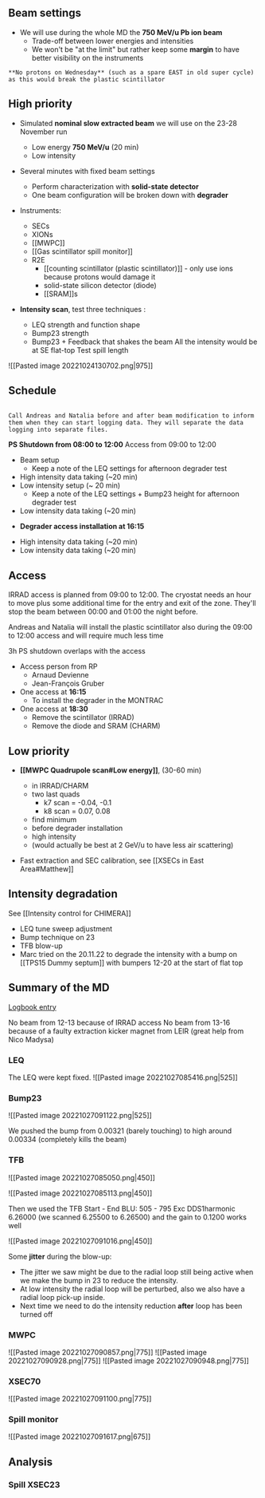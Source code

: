 
## Beam settings

* We will use during the whole MD the **750 MeV/u Pb ion beam**
	* Trade-off between lower energies and intensities
	* We won't be "at the limit" but rather keep some **margin** to have better visibility on the instruments

```ad-warning
**No protons on Wednesday** (such as a spare EAST in old super cycle) as this would break the plastic scintillator
```

## High priority

* Simulated **nominal slow extracted beam** we will use on the 23-28 November run
	* Low energy **750 MeV/u** (20 min)
	* Low intensity

* Several minutes with fixed beam settings
	* Perform characterization with **solid-state detector**
	* One beam configuration will be broken down with **degrader**
* Instruments:
	* SECs
	* XIONs
	* [[MWPC]]
	* [[Gas scintillator spill monitor]]
	* R2E
		* [[counting scintillator (plastic scintillator)]] - only use ions because protons would damage it
		* solid-state silicon detector (diode)
		* [[SRAM]]s

* **Intensity scan**, test three techniques :
	* LEQ strength and function shape
	* Bump23 strength
	* Bump23 + Feedback that shakes the beam
All the intensity would be at SE flat-top
Test spill length

![[Pasted image 20221024130702.png|975]]

## Schedule

```ad-important

Call Andreas and Natalia before and after beam modification to inform them when they can start logging data. They will separate the data logging into separate files.

```

**PS Shutdown from 08:00 to 12:00**
Access from 09:00 to 12:00

* Beam setup
	* Keep a note of the LEQ settings for afternoon degrader test
* High intensity data taking (~20 min)
* Low intensity setup (~ 20 min)
	* Keep a note of the LEQ settings + Bump23 height for afternoon degrader test
* Low intensity data taking (~20 min)

- **Degrader access installation at 16:15**

* High intensity data taking (~20 min)
* Low intensity data taking (~20 min)


## Access

IRRAD access is planned from 09:00 to 12:00. The cryostat needs an hour to move plus some additional time for the entry and exit of the zone. They'll stop the beam between 00:00 and 01:00 the night before.

Andreas and Natalia will install the plastic scintillator also during the 09:00 to 12:00 access and will require much less time

3h PS shutdown overlaps with the access

* Access person from RP
	* Arnaud Devienne
	* Jean-François Gruber
* One access at **16:15**
	* To install the degrader in the MONTRAC
* One access at **18:30**
	* Remove the scintillator (IRRAD)
	* Remove the diode and SRAM (CHARM)


## Low priority
* **[[MWPC Quadrupole scan#Low energy]]**, (30-60 min)
	* in IRRAD/CHARM
	* two last quads
		* k7 scan = -0.04, -0.1
		* k8 scan = 0.07, 0.08
	* find minimum
	* before degrader installation
	* high intensity
	* (would actually be best at 2 GeV/u to have less air scattering)

* Fast extraction and SEC calibration, see [[XSECs in East Area#Matthew]]

## Intensity degradation

See [[Intensity control for CHIMERA]]
* LEQ tune sweep adjustment
* Bump technique on 23
* TFB blow-up
* Marc tried on the 20.11.22 to degrade the intensity with a bump on [[TPS15 Dummy septum]] with bumpers 12-20 at the start of flat top


## Summary of the MD

[Logbook entry](https://logbook.cern.ch/elogbook-server/GET/showEventInLogbook/3641009)

No beam from 12-13 because of IRRAD access
No beam from 13-16 because of a faulty extraction kicker magnet from LEIR (great help from Nico Madysa)

### LEQ

The LEQ were kept fixed.
![[Pasted image 20221027085416.png|525]]

### Bump23
![[Pasted image 20221027091122.png|525]]

We pushed the bump from 0.00321 (barely touching) to high around 0.00334 (completely kills the beam)

### TFB

![[Pasted image 20221027085050.png|450]]

![[Pasted image 20221027085113.png|450]]

Then we used the TFB
Start - End BLU: 505 - 795
Exc DDS1harmonic 6.26000 (we scanned 6.25500 to 6.26500)
and the gain to 0.1200 works well

![[Pasted image 20221027091016.png|450]]

Some **jitter** during the blow-up:
* The jitter we saw might be due to the radial loop still being active when we make the bump in 23 to reduce the intensity.
* At low intensity the radial loop will be perturbed, also we also have a radial loop pick-up inside.
* Next time we need to do the intensity reduction **after** loop has been turned off

### MWPC

![[Pasted image 20221027090857.png|775]]
![[Pasted image 20221027090928.png|775]]
![[Pasted image 20221027090948.png|775]]

### XSEC70

![[Pasted image 20221027091100.png|775]]

### Spill monitor

![[Pasted image 20221027091617.png|675]]
## Analysis
### Spill XSEC23

